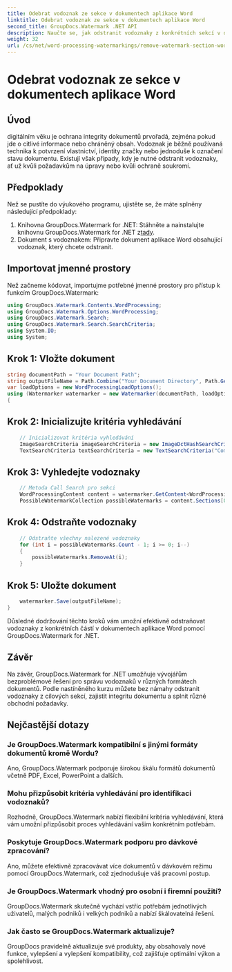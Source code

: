 ```yaml
---
title: Odebrat vodoznak ze sekce v dokumentech aplikace Word
linktitle: Odebrat vodoznak ze sekce v dokumentech aplikace Word
second_title: GroupDocs.Watermark .NET API
description: Naučte se, jak odstranit vodoznaky z konkrétních sekcí v dokumentech aplikace Word pomocí GroupDocs.Watermark for .NET. Komplexní návod k dispozici zde.
weight: 32
url: /cs/net/word-processing-watermarkings/remove-watermark-section-word-docs/
---
```


# Odebrat vodoznak ze sekce v dokumentech aplikace Word

## Úvod
digitálním věku je ochrana integrity dokumentů prvořadá, zejména pokud jde o citlivé informace nebo chráněný obsah. Vodoznak je běžně používaná technika k potvrzení vlastnictví, identity značky nebo jednoduše k označení stavu dokumentu. Existují však případy, kdy je nutné odstranit vodoznaky, ať už kvůli požadavkům na úpravy nebo kvůli ochraně soukromí.
## Předpoklady
Než se pustíte do výukového programu, ujistěte se, že máte splněny následující předpoklady:
1.  Knihovna GroupDocs.Watermark for .NET: Stáhněte a nainstalujte knihovnu GroupDocs.Watermark for .NET z[tady](https://releases.groupdocs.com/Watermark/net/).
2. Dokument s vodoznakem: Připravte dokument aplikace Word obsahující vodoznak, který chcete odstranit.

## Importovat jmenné prostory
Než začneme kódovat, importujme potřebné jmenné prostory pro přístup k funkcím GroupDocs.Watermark:
```csharp
using GroupDocs.Watermark.Contents.WordProcessing;
using GroupDocs.Watermark.Options.WordProcessing;
using GroupDocs.Watermark.Search;
using GroupDocs.Watermark.Search.SearchCriteria;
using System.IO;
using System;
```
## Krok 1: Vložte dokument
```csharp
string documentPath = "Your Document Path";
string outputFileName = Path.Combine("Your Document Directory", Path.GetFileName(documentPath));
var loadOptions = new WordProcessingLoadOptions();
using (Watermarker watermarker = new Watermarker(documentPath, loadOptions))
{
```
## Krok 2: Inicializujte kritéria vyhledávání
```csharp
    // Inicializovat kritéria vyhledávání
    ImageSearchCriteria imageSearchCriteria = new ImageDctHashSearchCriteria(Constants.LogoPng);
    TextSearchCriteria textSearchCriteria = new TextSearchCriteria("Company Name");
```
## Krok 3: Vyhledejte vodoznaky
```csharp
    // Metoda Call Search pro sekci
    WordProcessingContent content = watermarker.GetContent<WordProcessingContent>();
    PossibleWatermarkCollection possibleWatermarks = content.Sections[0].Search(textSearchCriteria.Or(imageSearchCriteria));
```
## Krok 4: Odstraňte vodoznaky
```csharp
    // Odstraňte všechny nalezené vodoznaky
    for (int i = possibleWatermarks.Count - 1; i >= 0; i--)
    {
        possibleWatermarks.RemoveAt(i);
    }
```
## Krok 5: Uložte dokument
```csharp
    watermarker.Save(outputFileName);
}
```
Důsledné dodržování těchto kroků vám umožní efektivně odstraňovat vodoznaky z konkrétních částí v dokumentech aplikace Word pomocí GroupDocs.Watermark for .NET.

## Závěr
Na závěr, GroupDocs.Watermark for .NET umožňuje vývojářům bezproblémové řešení pro správu vodoznaků v různých formátech dokumentů. Podle nastíněného kurzu můžete bez námahy odstranit vodoznaky z cílových sekcí, zajistit integritu dokumentu a splnit různé obchodní požadavky.
## Nejčastější dotazy
### Je GroupDocs.Watermark kompatibilní s jinými formáty dokumentů kromě Wordu?
Ano, GroupDocs.Watermark podporuje širokou škálu formátů dokumentů včetně PDF, Excel, PowerPoint a dalších.
### Mohu přizpůsobit kritéria vyhledávání pro identifikaci vodoznaků?
Rozhodně, GroupDocs.Watermark nabízí flexibilní kritéria vyhledávání, která vám umožní přizpůsobit proces vyhledávání vašim konkrétním potřebám.
### Poskytuje GroupDocs.Watermark podporu pro dávkové zpracování?
Ano, můžete efektivně zpracovávat více dokumentů v dávkovém režimu pomocí GroupDocs.Watermark, což zjednodušuje váš pracovní postup.
### Je GroupDocs.Watermark vhodný pro osobní i firemní použití?
GroupDocs.Watermark skutečně vychází vstříc potřebám jednotlivých uživatelů, malých podniků i velkých podniků a nabízí škálovatelná řešení.
### Jak často se GroupDocs.Watermark aktualizuje?
GroupDocs pravidelně aktualizuje své produkty, aby obsahovaly nové funkce, vylepšení a vylepšení kompatibility, což zajišťuje optimální výkon a spolehlivost.